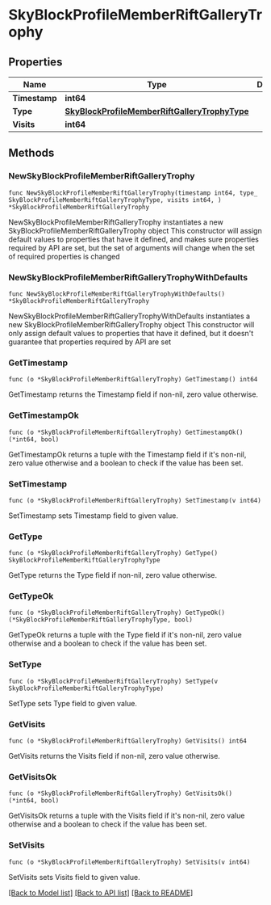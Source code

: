 # SkyBlockProfileMemberRiftGalleryTrophy

## Properties

Name | Type | Description | Notes
------------ | ------------- | ------------- | -------------
**Timestamp** | **int64** |  | 
**Type** | [**SkyBlockProfileMemberRiftGalleryTrophyType**](SkyBlockProfileMemberRiftGalleryTrophyType.md) |  | 
**Visits** | **int64** |  | 

## Methods

### NewSkyBlockProfileMemberRiftGalleryTrophy

`func NewSkyBlockProfileMemberRiftGalleryTrophy(timestamp int64, type_ SkyBlockProfileMemberRiftGalleryTrophyType, visits int64, ) *SkyBlockProfileMemberRiftGalleryTrophy`

NewSkyBlockProfileMemberRiftGalleryTrophy instantiates a new SkyBlockProfileMemberRiftGalleryTrophy object
This constructor will assign default values to properties that have it defined,
and makes sure properties required by API are set, but the set of arguments
will change when the set of required properties is changed

### NewSkyBlockProfileMemberRiftGalleryTrophyWithDefaults

`func NewSkyBlockProfileMemberRiftGalleryTrophyWithDefaults() *SkyBlockProfileMemberRiftGalleryTrophy`

NewSkyBlockProfileMemberRiftGalleryTrophyWithDefaults instantiates a new SkyBlockProfileMemberRiftGalleryTrophy object
This constructor will only assign default values to properties that have it defined,
but it doesn't guarantee that properties required by API are set

### GetTimestamp

`func (o *SkyBlockProfileMemberRiftGalleryTrophy) GetTimestamp() int64`

GetTimestamp returns the Timestamp field if non-nil, zero value otherwise.

### GetTimestampOk

`func (o *SkyBlockProfileMemberRiftGalleryTrophy) GetTimestampOk() (*int64, bool)`

GetTimestampOk returns a tuple with the Timestamp field if it's non-nil, zero value otherwise
and a boolean to check if the value has been set.

### SetTimestamp

`func (o *SkyBlockProfileMemberRiftGalleryTrophy) SetTimestamp(v int64)`

SetTimestamp sets Timestamp field to given value.


### GetType

`func (o *SkyBlockProfileMemberRiftGalleryTrophy) GetType() SkyBlockProfileMemberRiftGalleryTrophyType`

GetType returns the Type field if non-nil, zero value otherwise.

### GetTypeOk

`func (o *SkyBlockProfileMemberRiftGalleryTrophy) GetTypeOk() (*SkyBlockProfileMemberRiftGalleryTrophyType, bool)`

GetTypeOk returns a tuple with the Type field if it's non-nil, zero value otherwise
and a boolean to check if the value has been set.

### SetType

`func (o *SkyBlockProfileMemberRiftGalleryTrophy) SetType(v SkyBlockProfileMemberRiftGalleryTrophyType)`

SetType sets Type field to given value.


### GetVisits

`func (o *SkyBlockProfileMemberRiftGalleryTrophy) GetVisits() int64`

GetVisits returns the Visits field if non-nil, zero value otherwise.

### GetVisitsOk

`func (o *SkyBlockProfileMemberRiftGalleryTrophy) GetVisitsOk() (*int64, bool)`

GetVisitsOk returns a tuple with the Visits field if it's non-nil, zero value otherwise
and a boolean to check if the value has been set.

### SetVisits

`func (o *SkyBlockProfileMemberRiftGalleryTrophy) SetVisits(v int64)`

SetVisits sets Visits field to given value.



[[Back to Model list]](../README.md#documentation-for-models) [[Back to API list]](../README.md#documentation-for-api-endpoints) [[Back to README]](../README.md)


